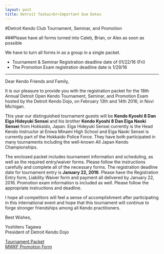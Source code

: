 ```yaml
---
layout: post
title: Detroit Taikai<br>Important Due Dates
---
```

#Detroit Kendo Club Tournament, Seminar, and Promotion

###Please have all forms turned into Caleb, Brian, or Alex as soon as possible

We have to turn all forms in as a group in a single packet.

- Tournament & Seminar Registration deadline date of 01/22/16 (Fri)
- The Promotion Exam registration deadline date is 1/29/16

<hr>

Dear Kendo Friends and Family,

It is our pleasure to provide you with the registration packet for the
18th Annual Detroit Open Kendo Tournament, Seminar, and Promotion Exam
hosted by the Detroit Kendo Dojo, on February 13th and 14th 2016, in Novi Michigan.

This year our distinguished tournament guests will be **Kendo Kyoshi 8 Dan Eiga Hideyuki Sensei**
and his brother **Kendo Kyoshi 8 Dan Eiga Naoki Sensei**
from Hokkaido, Japan. Eiga Hideyuki Sensei currently is the Head Kendo Instructor at
Eniwa Minami High School and Eiga Naoki Sensei is currently part of the Hokkaido Police Force.
They have both participated in many tournaments including the well-known All Japan Kendo Championships.

The enclosed packet includes tournament information and scheduling,
as well as the required entry/waiver forms.
Please follow the instructions carefully and complete all of the necessary forms.
The registration deadline date for tournament entry is **January 22, 2016**.
Please have the Registration Entry form, Liability Waiver form and payment all delivered by
January 22, 2016. Promotion exam information is included as well.
Please follow the appropriate instructions and deadline.

I hope all competitors will feel a sense of accomplishment after participating
in this international event and hope that this tournament will continue
to forge stronger friendships among all Kendo practitioners.

Best Wishes,

Yoshiteru Tagawa<br>
President of Detroit Kendo Dojo


[Tournament Packet](/img/pdfs/2016_detroit_tournament_packet.pdf)<br>
[MWKF Promotion Form](/img/pdfs/mwkf_promotion_form.pdf)



